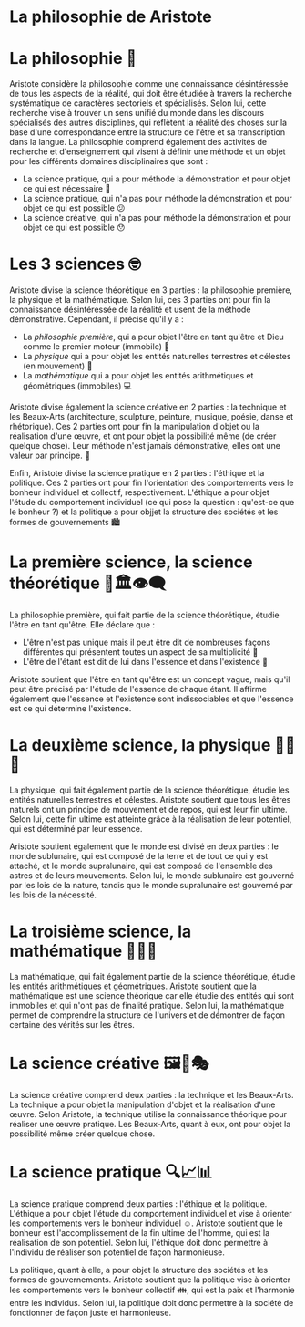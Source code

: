 # La philosophie de Aristote

# La philosophie 🤔

Aristote considère la philosophie comme une connaissance désintéressée de tous les aspects de la réalité, qui doit être étudiée à travers la recherche systématique de caractères sectoriels et spécialisés. Selon lui, cette recherche vise à trouver un sens unifié du monde dans les discours spécialisés des autres disciplines, qui reflètent la réalité des choses sur la base d'une correspondance entre la structure de l'être et sa transcription dans la langue. La philosophie comprend également des activités de recherche et d'enseignement qui visent à définir une méthode et un objet pour les différents domaines disciplinaires que sont :

-   La science pratique, qui a pour méthode la démonstration et pour objet ce qui est nécessaire 🧐
-   La science pratique, qui n'a pas pour méthode la démonstration et pour objet ce qui est possible 😕
-   La science créative, qui n'a pas pour méthode la démonstration et pour objet ce qui est possible 😯

# Les 3 sciences 🤓

Aristote divise la science théorétique en 3 parties : la philosophie première, la physique et la mathématique. Selon lui, ces 3 parties ont pour fin la connaissance désintéressée de la réalité et usent de la méthode démonstrative. Cependant, il précise qu'il y a :

-   La *philosophie première*, qui a pour objet l'être en tant qu'être et Dieu comme le premier moteur (immobile) 🧐
-   La *physique* qui a pour objet les entités naturelles terrestres et célestes (en mouvement) 🌌
-   La *mathématique* qui a pour objet les entités arithmétiques et géométriques (immobiles) 💻

Aristote divise également la science créative en 2 parties : la technique et les Beaux-Arts (architecture, sculpture, peinture, musique, poésie, danse et rhétorique). Ces 2 parties ont pour fin la manipulation d'objet ou la réalisation d'une œuvre, et ont pour objet la possibilité même (de créer quelque chose). Leur méthode n'est jamais démonstrative, elles ont une valeur par principe. 🎨

Enfin, Aristote divise la science pratique en 2 parties : l'éthique et la politique. Ces 2 parties ont pour fin l'orientation des comportements vers le bonheur individuel et collectif, respectivement. L'éthique a pour objet l'étude du comportement individuel (ce qui pose la question : qu'est-ce que le bonheur ?) et la politique a pour objjet la structure des sociétés et les formes de gouvernements 🏙


# La première science, la science théorétique 🌌🏛👁‍🗨

La philosophie première, qui fait partie de la science théorétique, étudie l'être en tant qu'être. Elle déclare que :

-   L'être n'est pas unique mais il peut être dit de nombreuses façons différentes qui présentent toutes un aspect de sa multiplicité 🤯
-   L'être de l'étant est dit de lui dans l'essence et dans l'existence 🧠

Aristote soutient que l'être en tant qu'être est un concept vague, mais qu'il peut être précisé par l'étude de l'essence de chaque étant. Il affirme également que l'essence et l'existence sont indissociables et que l'essence est ce qui détermine l'existence.

# La deuxième science, la physique 🔬🔭🧪

La physique, qui fait également partie de la science théorétique, étudie les entités naturelles terrestres et célestes. Aristote soutient que tous les êtres naturels ont un principe de mouvement et de repos, qui est leur fin ultime. Selon lui, cette fin ultime est atteinte grâce à la réalisation de leur potentiel, qui est déterminé par leur essence.

Aristote soutient également que le monde est divisé en deux parties : le monde sublunaire, qui est composé de la terre et de tout ce qui y est attaché, et le monde supralunaire, qui est composé de l'ensemble des astres et de leurs mouvements. Selon lui, le monde sublunaire est gouverné par les lois de la nature, tandis que le monde supralunaire est gouverné par les lois de la nécessité.

# La troisième science, la mathématique 📏📐🧮

La mathématique, qui fait également partie de la science théorétique, étudie les entités arithmétiques et géométriques. Aristote soutient que la mathématique est une science théorique car elle étudie des entités qui sont immobiles et qui n'ont pas de finalité pratique. Selon lui, la mathématique permet de comprendre la structure de l'univers et de démontrer de façon certaine des vérités sur les êtres.

# La science créative 🖼🎨🎭

La science créative comprend deux parties : la technique et les Beaux-Arts. La technique a pour objet la manipulation d'objet et la réalisation d'une œuvre. Selon Aristote, la technique utilise la connaissance théorique pour réaliser une œuvre pratique. Les Beaux-Arts, quant à eux, ont pour objet la possibilité même créer quelque chose.


# La science pratique 🔍📈📊

La science pratique comprend deux parties : l'éthique et la politique. L'éthique a pour objet l'étude du comportement individuel et vise à orienter les comportements vers le bonheur individuel ☺. Aristote soutient que le bonheur est l'accomplissement de la fin ultime de l'homme, qui est la réalisation de son potentiel. Selon lui, l'éthique doit donc permettre à l'individu de réaliser son potentiel de façon harmonieuse.

La politique, quant à elle, a pour objet la structure des sociétés et les formes de gouvernements. Aristote soutient que la politique vise à orienter les comportements vers le bonheur collectif 👪, qui est la paix et l'harmonie entre les individus. Selon lui, la politique doit donc permettre à la société de fonctionner de façon juste et harmonieuse.
